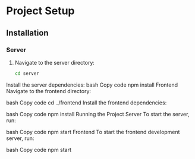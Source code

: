 # Project Setup

## Installation

### Server

1. Navigate to the server directory:
   ```bash
   cd server
Install the server dependencies:
bash
Copy code
npm install
Frontend
Navigate to the frontend directory:

bash
Copy code
cd ../frontend
Install the frontend dependencies:

bash
Copy code
npm install
Running the Project
Server
To start the server, run:

bash
Copy code
npm start
Frontend
To start the frontend development server, run:

bash
Copy code
npm start
